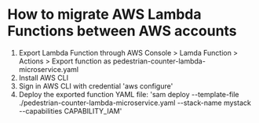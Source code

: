 # How to migrate AWS Lambda Functions between AWS accounts
1. Export Lambda Function through AWS Console > Lamda Function > Actions > Export function as pedestrian-counter-lambda-microservice.yaml
2. Install AWS CLI
3. Sign in AWS CLI with credential
'aws configure' 
4. Deploy the exported function YAML file:
'sam deploy --template-file ./pedestrian-counter-lambda-microservice.yaml  --stack-name mystack --capabilities CAPABILITY_IAM'
